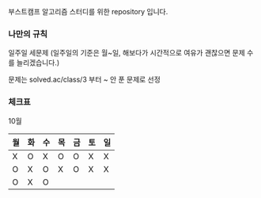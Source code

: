 부스트캠프 알고리즘 스터디를 위한 repository 입니다.

### 나만의 규칙

일주일 세문제 (일주일의 기준은 월~일, 해보다가 시간적으로 여유가 괜찮으면 문제 수를 늘리겠습니다.)

문제는 solved.ac/class/3 부터 ~ 안 푼 문제로 선정

### 체크표

10월

|월|화|수|목|금|토|일|
|-|-|-|-|-|-|-|
|X|O|X|O|O|X|X|
|O|X|O|X|O|X|X|
|O|X|O|||||
